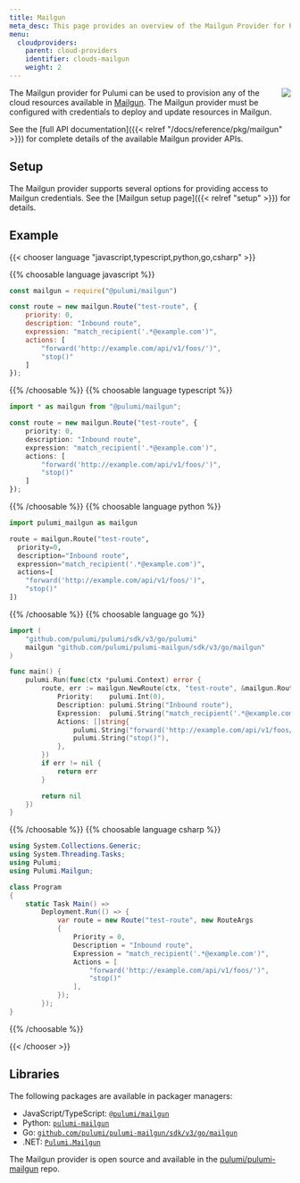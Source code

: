 ```yaml
---
title: Mailgun
meta_desc: This page provides an overview of the Mailgun Provider for Pulumi.
menu:
  cloudproviders:
    parent: cloud-providers
    identifier: clouds-mailgun
    weight: 2
---
```


<img src="/logos/tech/mailgun.png" align="right" class="h-16 px-8 pb-4">

The Mailgun provider for Pulumi can be used to provision any of the cloud resources available in [Mailgun](https://www.mailgun.com/).
The Mailgun provider must be configured with credentials to deploy and update resources in Mailgun.

See the [full API documentation]({{< relref "/docs/reference/pkg/mailgun" >}}) for complete details of the available Mailgun provider APIs.

## Setup

The Mailgun provider supports several options for providing access to Mailgun credentials.  See the [Mailgun setup page]({{< relref "setup" >}}) for details.

## Example

{{< chooser language "javascript,typescript,python,go,csharp" >}}

{{% choosable language javascript %}}

```javascript
const mailgun = require("@pulumi/mailgun")

const route = new mailgun.Route("test-route", {
    priority: 0,
    description: "Inbound route",
    expression: "match_recipient('.*@example.com')",
    actions: [
        "forward('http://example.com/api/v1/foos/')",
        "stop()"
    ]
});
```

{{% /choosable %}}
{{% choosable language typescript %}}

```typescript
import * as mailgun from "@pulumi/mailgun";

const route = new mailgun.Route("test-route", {
    priority: 0,
    description: "Inbound route",
    expression: "match_recipient('.*@example.com')",
    actions: [
        "forward('http://example.com/api/v1/foos/')",
        "stop()"
    ]
});
```

{{% /choosable %}}
{{% choosable language python %}}

```python
import pulumi_mailgun as mailgun

route = mailgun.Route("test-route",
  priority=0,
  description="Inbound route",
  expression="match_recipient('.*@example.com')",
  actions=[
    "forward('http://example.com/api/v1/foos/')",
    "stop()"
])
```

{{% /choosable %}}
{{% choosable language go %}}

```go
import (
	"github.com/pulumi/pulumi/sdk/v3/go/pulumi"
	mailgun "github.com/pulumi/pulumi-mailgun/sdk/v3/go/mailgun"
)

func main() {
	pulumi.Run(func(ctx *pulumi.Context) error {
		route, err := mailgun.NewRoute(ctx, "test-route", &mailgun.RouteArgs{
			Priority:    pulumi.Int(0),
			Description: pulumi.String("Inbound route"),
			Expression:  pulumi.String("match_recipient('.*@example.com')"),
			Actions: []string{
				pulumi.String("forward('http://example.com/api/v1/foos/')"),
				pulumi.String("stop()"),
			},
		})
		if err != nil {
			return err
		}

		return nil
	})
}

```

{{% /choosable %}}
{{% choosable language csharp %}}

```csharp
using System.Collections.Generic;
using System.Threading.Tasks;
using Pulumi;
using Pulumi.Mailgun;

class Program
{
    static Task Main() =>
        Deployment.Run(() => {
            var route = new Route("test-route", new RouteArgs
            {
                Priority = 0,
                Description = "Inbound route",
                Expression = "match_recipient('.*@example.com')",
                Actions = [
                    "forward('http://example.com/api/v1/foos/')",
                    "stop()"
                ],
            });
        });
}
```

{{% /choosable %}}

{{< /chooser >}}

## Libraries

The following packages are available in packager managers:

* JavaScript/TypeScript: [`@pulumi/mailgun`](https://www.npmjs.com/package/@pulumi/mailgun)
* Python: [`pulumi-mailgun`](https://pypi.org/project/pulumi-mailgun/)
* Go: [`github.com/pulumi/pulumi-mailgun/sdk/v3/go/mailgun`](https://github.com/pulumi/pulumi-mailgun)
* .NET: [`Pulumi.Mailgun`](https://www.nuget.org/packages/Pulumi.Mailgun)

The Mailgun provider is open source and available in the [pulumi/pulumi-mailgun](https://github.com/pulumi/pulumi-mailgun) repo.
